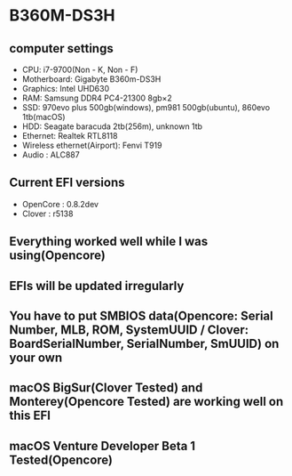 # B360M-DS3H

## computer settings
- CPU: i7-9700(Non - K, Non - F)
- Motherboard: Gigabyte B360m-DS3H
- Graphics: Intel UHD630
- RAM: Samsung DDR4 PC4-21300 8gb×2
- SSD: 970evo plus 500gb(windows), pm981 500gb(ubuntu), 860evo 1tb(macOS)
- HDD: Seagate baracuda 2tb(256m), unknown 1tb
- Ethernet: Realtek RTL8118
- Wireless ethernet(Airport): Fenvi T919
- Audio : ALC887

## Current EFI versions
- OpenCore : 0.8.2dev
- Clover : r5138

## Everything worked well while I was using(Opencore)

## EFIs will be updated irregularly

## You have to put SMBIOS data(Opencore: Serial Number, MLB, ROM, SystemUUID / Clover: BoardSerialNumber, SerialNumber, SmUUID) on your own

## macOS BigSur(Clover Tested) and Monterey(Opencore Tested) are working well on this EFI

## macOS Venture Developer Beta 1 Tested(Opencore)
